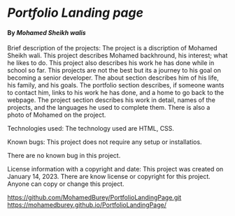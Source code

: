 # _Portfolio Landing page_


#### By _**Mohamed Sheikh walis**_

Brief description of the projects: 
The project is a discription of Mohamed Sheikh wali. This project describes Mohamed backhround, his interest; what he likes to do. This project also describes his work he has done while in school so far. This projects are not the best but its a journey to his goal on becoming a senior developer. The about section describes him of his life, his family, and his goals. The portfolio section describes, if someone wants to contact him, links to his work he has done, and a home to go back to the webpage. The project section describes his work in detail, names of the projects, and the languages he used to complete them. There is also a photo of Mohamed on the project.

Technologies used: The technology used are HTML, CSS. 

Known bugs: This project does not require any setup or installatios. 

There are no known bug in this project.

License information with a copyright and date: 
This project was created on January 14, 2023. There are know license or copyright for this project. Anyone can copy or change this project.

https://github.com/MohamedBurey/PortfolioLandingPage.git
https://mohamedburey.github.io/PortfolioLandingPage/

